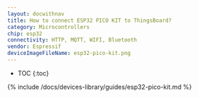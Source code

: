 ```yaml
---
layout: docwithnav
title: How to connect ESP32 PICO KIT to ThingsBoard?
category: Microcontrollers
chip: esp32
connectivity: HTTP, MQTT, WIFI, Bluetooth
vendor: Espressif
deviceImageFileName: esp32-pico-kit.png
---
```


* TOC
{:toc}

{% include /docs/devices-library/guides/esp32-pico-kit.md %}
